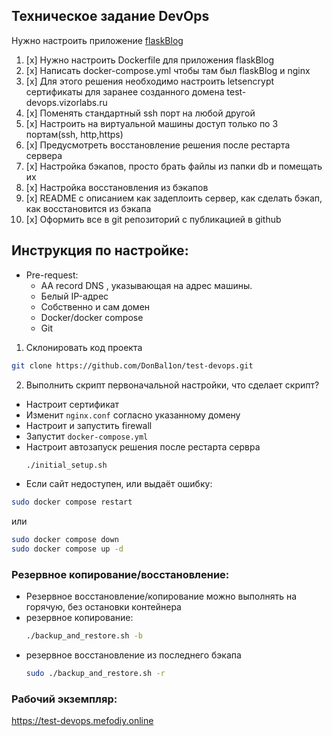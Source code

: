 ## Техническое задание DevOps

Нужно настроить приложение [flaskBlog](https://github.com/DogukanUrker/flaskBlog)


1. [x] Нужно настроить Dockerfile для приложения flaskBlog
2. [x] Написать docker-compose.yml чтобы там был flaskBlog и nginx
3. [x] Для этого решения необходимо настроить letsencrypt сертификаты для заранее созданного домена test-devops.vizorlabs.ru
4. [x] Поменять стандартный ssh порт на любой другой
5. [x] Настроить на виртуальной машины доступ только по 3 портам(ssh, http,https)
6. [x] Предусмотреть восстановление решения после рестарта сервера  
7. [x] Настройка бэкапов, просто брать файлы из папки db и помещать их
8. [x] Настройка восстановления из бэкапов
9. [x] README с описанием как задеплоить сервер, как сделать бэкап, как восстановится из бэкапа
10. [x] Оформить все в git репозиторий с публикацией в github
## Инструкция по настройке:
-  Pre-request:
	-  АА record DNS , указывающая на адрес машины.
	- Белый IP-адрес
	- Собственно и сам домен
	- Docker/docker compose
	- Git
1. Склонировать код проекта
```bash
git clone https://github.com/DonBal1on/test-devops.git
```

2. Выполнить скрипт первоначальной настройки, что сделает скрипт?
- Настроит сертификат
- Изменит `nginx.conf` согласно указанному домену
- Настроит и запустить firewall
- Запустит `docker-compose.yml`
- Настроит автозапуск решения после рестарта сервра
  ```bash
  ./initial_setup.sh
  ```
- Если сайт недоступен, или выдаёт ошибку:
```bash
sudo docker compose restart
```
или
```bash
sudo docker compose down
sudo docker compose up -d
```

### Резервное копирование/восстановление:
- Резервное восстановление/копирование можно выполнять на горячую, без остановки контейнера
- резервное копирование:
  ```bash
  ./backup_and_restore.sh -b
  ```
- резервное восстановление из последнего бэкапа
  ```bash
  sudo ./backup_and_restore.sh -r
  ```
### Рабочий экземпляр:
  https://test-devops.mefodiy.online
